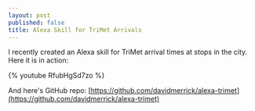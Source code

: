 ```yaml
---
layout: post
published: false
title: Alexa Skill for TriMet Arrivals
---
```

I recently created an Alexa skill for TriMet arrival times at stops in the city. 
Here it is in action:

{% youtube RfubHgSd7zo %}

And here's GitHub repo: [https://github.com/davidmerrick/alexa-trimet](https://github.com/davidmerrick/alexa-trimet)